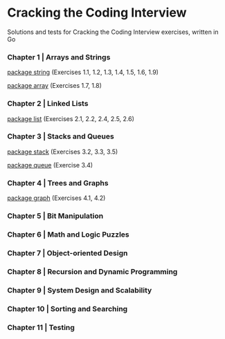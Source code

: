 # Cracking the Coding Interview

Solutions and tests for Cracking the Coding Interview exercises, written in Go

### Chapter 1 | Arrays and Strings

[package string](https://github.com/nikovacevic/ctci/blob/master/string/string.go) (Exercises 1.1, 1.2, 1.3, 1.4, 1.5, 1.6, 1.9)

[package array](https://github.com/nikovacevic/ctci/blob/master/array/array.go) (Exercises 1.7, 1.8)

### Chapter 2 | Linked Lists

[package list](https://github.com/nikovacevic/ctci/blob/master/list/list.go) (Exercises 2.1, 2.2, 2.4, 2.5, 2.6)

### Chapter 3 | Stacks and Queues

[package stack](https://github.com/nikovacevic/ctci/blob/master/stack/stack.go) (Exercises 3.2, 3.3, 3.5)

[package queue](https://github.com/nikovacevic/ctci/blob/master/queue/queue.go) (Exercise 3.4)

### Chapter 4 | Trees and Graphs

[package graph](https://github.com/nikovacevic/ctci/blob/master/graph/graph.go) (Exercises 4.1, 4.2)

### Chapter 5 | Bit Manipulation

### Chapter 6 | Math and Logic Puzzles

### Chapter 7 | Object-oriented Design

### Chapter 8 | Recursion and Dynamic Programming

### Chapter 9 | System Design and Scalability

### Chapter 10 | Sorting and Searching

### Chapter 11 | Testing
